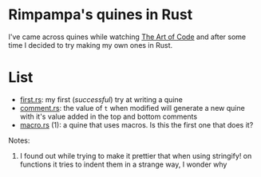 # Rimpampa's quines in Rust
I've came across quines while watching [The Art of Code](https://www.youtube.com/watch?v=gdSlcxxYAA8) and after some time I decided to try making my own ones in Rust.

# List
* [first.rs](/first.rs): my first (*successful*) try at writing a quine
* [comment.rs](/comment.rs): the value of `t` when modified will generate a new quine with it's value added in the top and bottom comments
* [macro.rs](/macro.rs) (1): a quine that uses macros. Is this the first one that does it?


Notes:
1. I found out while trying to make it prettier that when using stringify! on functions it tries to indent them in a strange way, I wonder why
